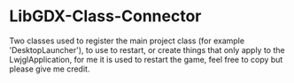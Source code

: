 LibGDX-Class-Connector
======================

Two classes used to register the main project class (for example 'DesktopLauncher'), to use to restart, or create things that only apply to the LwjglApplication, for me it is used to restart the game, feel free to copy but please give me credit.
